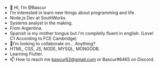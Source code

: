 - 👋 Hi, I’m @Bascur
- I’m interested in learn new things about programming and life.
- Node.js Dev at SouthWorks.
- Systems analyst in the making.
- From Argentina.
- Spanish is my mother tongue but i'm completly fluent in english. (Level C1 According to FCE Cambridge)
- 💞️I’m looking to collaborate on... Anything?
- HTML, CSS, JS, NODE, MYSQL, MONGODB.
- Learning Flutter.
- 📫 How to reach me bascur62@gmail.com or Bascur#6465 on Discord.

<!---
Bascur/Bascur is a ✨ special ✨ repository because its `README.md` (this file) appears on your GitHub profile.
You can click the Preview link to take a look at your changes.
--->
